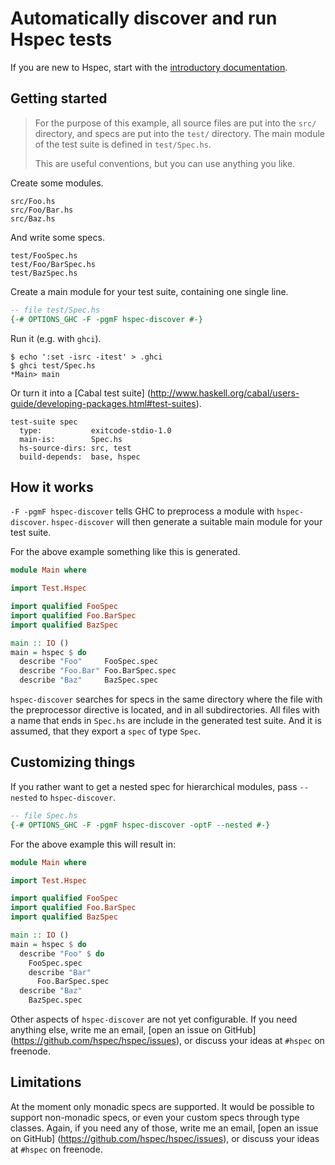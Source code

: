 # Automatically discover and run Hspec tests

If you are new to Hspec, start with the [introductory documentation](http://hspec.github.com/).

## Getting started

> For the purpose of this example, all source files are put into the `src/`
> directory, and specs are put into the `test/` directory.  The main module of
> the test suite is defined in `test/Spec.hs`.
>
> This are useful conventions, but you can
> use anything you like.

Create some modules.

```
src/Foo.hs
src/Foo/Bar.hs
src/Baz.hs
```

And write some specs.

```
test/FooSpec.hs
test/Foo/BarSpec.hs
test/BazSpec.hs
```
Create a main module for your test suite, containing one single line.

```haskell
-- file test/Spec.hs
{-# OPTIONS_GHC -F -pgmF hspec-discover #-}
```

Run it (e.g. with `ghci`).

```
$ echo ':set -isrc -itest' > .ghci
$ ghci test/Spec.hs
*Main> main
```

Or turn it into a [Cabal test suite]
(http://www.haskell.org/cabal/users-guide/developing-packages.html#test-suites).

```
test-suite spec
  type:           exitcode-stdio-1.0
  main-is:        Spec.hs
  hs-source-dirs: src, test
  build-depends:  base, hspec
```

## How it works

`-F -pgmF hspec-discover` tells GHC to preprocess a module with
`hspec-discover`.  `hspec-discover` will then generate a suitable main module
for your test suite.

For the above example something like this is generated.

```haskell
module Main where

import Test.Hspec

import qualified FooSpec
import qualified Foo.BarSpec
import qualified BazSpec

main :: IO ()
main = hspec $ do
  describe "Foo"     FooSpec.spec
  describe "Foo.Bar" Foo.BarSpec.spec
  describe "Baz"     BazSpec.spec
```

`hspec-discover` searches for specs in the same directory where the file with
the preprocessor directive is located, and in all subdirectories.  All files
with a name that ends in `Spec.hs` are include in the generated test suite.
And it is assumed, that they export a `spec` of type `Spec`.

## Customizing things

If you rather want to get a nested spec for hierarchical modules, pass
`--nested` to `hspec-discover`.

```haskell
-- file Spec.hs
{-# OPTIONS_GHC -F -pgmF hspec-discover -optF --nested #-}
```

For the above example this will result in:

```haskell
module Main where

import Test.Hspec

import qualified FooSpec
import qualified Foo.BarSpec
import qualified BazSpec

main :: IO ()
main = hspec $ do
  describe "Foo" $ do
    FooSpec.spec
    describe "Bar"
      Foo.BarSpec.spec
  describe "Baz"
    BazSpec.spec
```

Other aspects of `hspec-discover` are not yet configurable.  If you need
anything else, write me an email, [open an issue on GitHub]
(https://github.com/hspec/hspec/issues), or discuss your ideas at
`#hspec` on freenode.

## Limitations

At the moment only monadic specs are supported.  It would be possible to
support non-monadic specs, or even your custom specs through type classes.
Again, if you need any of those, write me an email, [open an issue on GitHub]
(https://github.com/hspec/hspec/issues), or discuss your ideas at `#hspec` on
freenode.
